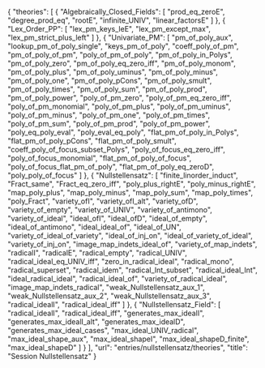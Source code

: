 {
    "theories": [
        {
            "Algebraically_Closed_Fields": [
                "prod_eq_zeroE",
                "degree_prod_eq",
                "rootE",
                "infinite_UNIV",
                "linear_factorsE"
            ]
        },
        {
            "Lex_Order_PP": [
                "lex_pm_keys_leE",
                "lex_pm_except_max",
                "lex_pm_strict_plus_left"
            ]
        },
        {
            "Univariate_PM": [
                "pm_of_poly_aux",
                "lookup_pm_of_poly_single",
                "keys_pm_of_poly",
                "coeff_poly_of_pm",
                "pm_of_poly_of_pm",
                "poly_of_pm_of_poly",
                "pm_of_poly_in_Polys",
                "pm_of_poly_zero",
                "pm_of_poly_eq_zero_iff",
                "pm_of_poly_monom",
                "pm_of_poly_plus",
                "pm_of_poly_uminus",
                "pm_of_poly_minus",
                "pm_of_poly_one",
                "pm_of_poly_pCons",
                "pm_of_poly_smult",
                "pm_of_poly_times",
                "pm_of_poly_sum",
                "pm_of_poly_prod",
                "pm_of_poly_power",
                "poly_of_pm_zero",
                "poly_of_pm_eq_zero_iff",
                "poly_of_pm_monomial",
                "poly_of_pm_plus",
                "poly_of_pm_uminus",
                "poly_of_pm_minus",
                "poly_of_pm_one",
                "poly_of_pm_times",
                "poly_of_pm_sum",
                "poly_of_pm_prod",
                "poly_of_pm_power",
                "poly_eq_poly_eval",
                "poly_eval_eq_poly",
                "flat_pm_of_poly_in_Polys",
                "flat_pm_of_poly_pCons",
                "flat_pm_of_poly_smult",
                "coeff_poly_of_focus_subset_Polys",
                "poly_of_focus_eq_zero_iff",
                "poly_of_focus_monomial",
                "flat_pm_of_poly_of_focus",
                "poly_of_focus_flat_pm_of_poly",
                "flat_pm_of_poly_eq_zeroD",
                "poly_poly_of_focus"
            ]
        },
        {
            "Nullstellensatz": [
                "finite_linorder_induct",
                "Fract_same",
                "Fract_eq_zero_iff",
                "poly_plus_rightE",
                "poly_minus_rightE",
                "map_poly_plus",
                "map_poly_minus",
                "map_poly_sum",
                "map_poly_times",
                "poly_Fract",
                "variety_ofI",
                "variety_ofI_alt",
                "variety_ofD",
                "variety_of_empty",
                "variety_of_UNIV",
                "variety_of_antimono",
                "variety_of_ideal",
                "ideal_ofI",
                "ideal_ofD",
                "ideal_of_empty",
                "ideal_of_antimono",
                "ideal_ideal_of",
                "ideal_of_UN",
                "variety_of_ideal_of_variety",
                "ideal_of_inj_on",
                "ideal_of_variety_of_ideal",
                "variety_of_inj_on",
                "image_map_indets_ideal_of",
                "variety_of_map_indets",
                "radicalI",
                "radicalE",
                "radical_empty",
                "radical_UNIV",
                "radical_ideal_eq_UNIV_iff",
                "zero_in_radical_ideal",
                "radical_mono",
                "radical_superset",
                "radical_idem",
                "radical_Int_subset",
                "radical_ideal_Int",
                "ideal_radical_ideal",
                "radical_ideal_of",
                "variety_of_radical_ideal",
                "image_map_indets_radical",
                "weak_Nullstellensatz_aux_1",
                "weak_Nullstellensatz_aux_2",
                "weak_Nullstellensatz_aux_3",
                "radical_idealI",
                "radical_ideal_iff"
            ]
        },
        {
            "Nullstellensatz_Field": [
                "radical_idealI",
                "radical_ideal_iff",
                "generates_max_idealI",
                "generates_max_idealI_alt",
                "generates_max_idealD",
                "generates_max_ideal_cases",
                "max_ideal_UNIV_radical",
                "max_ideal_shape_aux",
                "max_ideal_shapeI",
                "max_ideal_shapeD_finite",
                "max_ideal_shapeD"
            ]
        }
    ],
    "url": "entries/nullstellensatz/theories",
    "title": "Session Nullstellensatz"
}